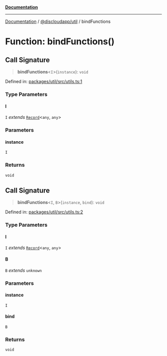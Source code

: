 [**Documentation**](../../../README.md)

***

[Documentation](../../../packages.md) / [@discloudapp/util](../README.md) / bindFunctions

# Function: bindFunctions()

## Call Signature

> **bindFunctions**\<`I`\>(`instance`): `void`

Defined in: [packages/util/src/utils.ts:1](https://github.com/discloud/discloud.app/blob/1e4ce40911bd2c25d95ae21441839a6f9ec7c445/packages/util/src/utils.ts#L1)

### Type Parameters

#### I

`I` *extends* [`Record`](https://www.typescriptlang.org/docs/handbook/utility-types.html#recordkeys-type)\<`any`, `any`\>

### Parameters

#### instance

`I`

### Returns

`void`

## Call Signature

> **bindFunctions**\<`I`, `B`\>(`instance`, `bind`): `void`

Defined in: [packages/util/src/utils.ts:2](https://github.com/discloud/discloud.app/blob/1e4ce40911bd2c25d95ae21441839a6f9ec7c445/packages/util/src/utils.ts#L2)

### Type Parameters

#### I

`I` *extends* [`Record`](https://www.typescriptlang.org/docs/handbook/utility-types.html#recordkeys-type)\<`any`, `any`\>

#### B

`B` *extends* `unknown`

### Parameters

#### instance

`I`

#### bind

`B`

### Returns

`void`
